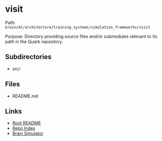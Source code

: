 # visit

Path: `brain/ml/architecture/training_systems/simulation_frameworks/visit`

Purpose: Directory providing source files and/or submodules relevant to its path in the Quark repository.

## Subdirectories
- src/

## Files
- README.md

## Links
- [Root README](../../../../../README.md)
- [Repo Index](../../../../../repo_index.json)
- [Brain Simulator](../../../../../brain/architecture/brain_simulator.py)
